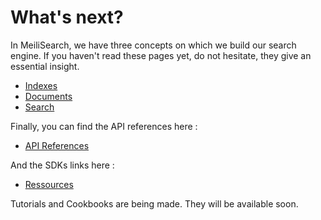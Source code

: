 # What's next?

In MeiliSearch, we have three concepts on which we build our search engine. If you haven't read these pages yet, do not hesitate, they give an essential insight.
- [Indexes](/guides/main_concepts/indexes.md)
- [Documents](/guides/main_concepts/documents.md)
- [Search](/guides/main_concepts/search.md)

Finally, you can find the API references here :
- [API References](/references/README.md)

And the SDKs links here :
- [Ressources](/resources/sdks.md)

Tutorials and Cookbooks are being made. They will be available soon.
